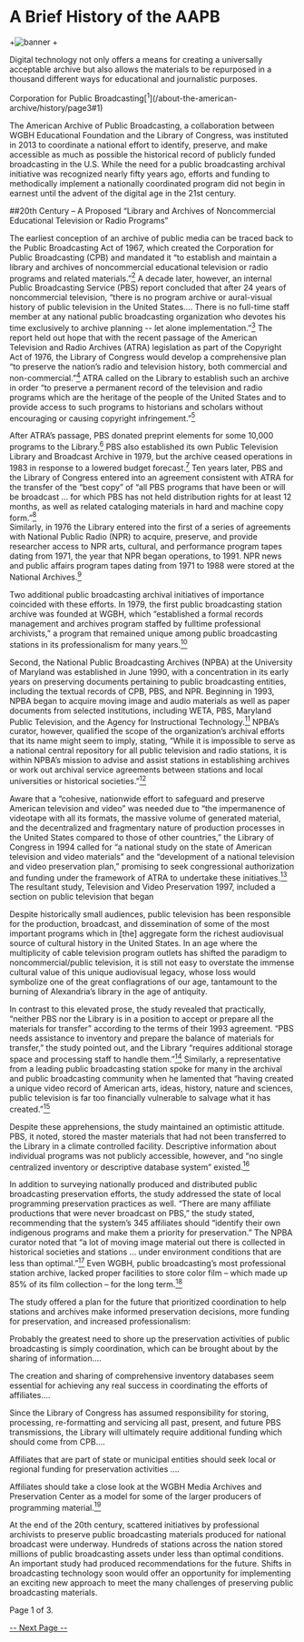 # A Brief History of the AAPB

+![banner](/page-banners/banner3.jpg)
+

>
Digital technology not only offers a means for creating a universally 
acceptable archive but also allows the materials to be repurposed in a thousand 
different ways for educational and journalistic purposes.
<footer>Corporation for Public 
Broadcasting[<sup>1</sup>](/about-the-american-archive/history/page3#1)</footer>

The American Archive of Public Broadcasting, a collaboration between WGBH 
Educational Foundation and the Library of Congress, was instituted in 2013 to 
coordinate a national effort to identify, preserve, and make accessible as much 
as possible the historical record of publicly funded broadcasting in the U.S. 
While the need for a public broadcasting archival initiative was recognized 
nearly fifty years ago, efforts and funding to methodically implement a 
nationally coordinated program did not begin in earnest until the advent of the 
digital age in the 21st century.

##20th Century – A Proposed “Library and Archives of Noncommercial Educational Television or Radio Programs”

The earliest conception of an archive of public media can be traced back to the 
Public Broadcasting Act of 1967, which created the Corporation for Public 
Broadcasting (CPB) and mandated it “to establish and maintain a library and 
archives of noncommercial educational television or radio programs and related 
materials.”[<sup>2</sup>](/about-the-american-archive/history/page3#2)  A decade 
later, however, an internal Public Broadcasting Service (PBS) report concluded 
that after 24 years of noncommercial television, “there is no program archive 
or aural-visual history of public television in the United States…. There is no 
full-time staff member at any national public broadcasting organization who 
devotes his time exclusively to archive planning -- let alone 
implementation.”[<sup>3</sup>](/about-the-american-archive/history/page3#3)  The 
report held out hope that with the recent passage of the American Television 
and Radio Archives (ATRA) legislation as part of the Copyright Act of 1976, the 
Library of Congress would develop a comprehensive plan “to preserve the 
nation’s radio and television history, both commercial and 
non-commercial.”[<sup>4</sup>](/about-the-american-archive/history/page3#4)  ATRA 
called on the Library to establish such an archive in order “to preserve a 
permanent record of the television and radio programs which are the heritage of 
the people of the United States and to provide access to such programs to 
historians and scholars without encouraging or causing copyright 
infringement.”[<sup>5</sup>](/about-the-american-archive/history/page3#5) 

After ATRA’s passage, PBS donated preprint elements for some 10,000 programs to 
the Library.[<sup>6</sup>](/about-the-american-archive/history/page3#6)  PBS also 
established its own Public Television Library and Broadcast Archive in 1979, 
but the archive ceased operations in 1983 in response to a lowered budget 
forecast.[<sup>7</sup>](/about-the-american-archive/history/page3#7)  Ten years 
later, PBS and the Library of Congress entered into an agreement consistent 
with ATRA for the transfer of the “best copy” of “all PBS programs that have 
been or will be broadcast ... for which PBS has not held distribution rights 
for at least 12 months, as well as related cataloging materials in hard and 
machine copy form.”[<sup>8</sup>](/about-the-american-archive/history/page3#8)  
Similarly, in 1976 the Library entered into the first of a series of agreements 
with National Public Radio (NPR) to acquire, preserve, and provide researcher 
access to NPR arts, cultural, and performance program tapes dating from 1971, 
the year that NPR began operations, to 1991. NPR news and public affairs 
program tapes dating from 1971 to 1988 were stored at the National 
Archives.[<sup>9</sup>](/about-the-american-archive/history/page3#9)  

Two additional public broadcasting archival initiatives of importance coincided 
with these efforts. In 1979, the first public broadcasting station archive was 
founded at WGBH, which “established a formal records management and archives 
program staffed by fulltime professional archivists,” a program that remained 
unique among public broadcasting stations in its professionalism for many 
years.[<sup>10</sup>](/about-the-american-archive/history/page3#10)

Second, the National Public Broadcasting Archives (NPBA) at the University of 
Maryland was established in June 1990, with a concentration in its early years 
on preserving documents pertaining to public broadcasting entities, including 
the textual records of CPB, PBS, and NPR. Beginning in 1993, NPBA began to 
acquire moving image and audio materials as well as paper documents from 
selected institutions, including WETA, PBS, Maryland Public Television, and the 
Agency for Instructional 
Technology.[<sup>11</sup>](/about-the-american-archive/history/page3#11)  NPBA’s 
curator, however, qualified the scope of the organization’s archival efforts 
that its name might seem to imply, stating, “While it is impossible to serve as 
a national central repository for all public television and radio stations, it 
is within NPBA’s mission to advise and assist stations in establishing archives 
or work out archival service agreements between stations and local universities 
or historical 
societies.”[<sup>12</sup>](/about-the-american-archive/history/page3#12) 

Aware that a “cohesive, nationwide effort to safeguard and preserve American 
television and video” was needed due to “the impermanence of videotape with all 
its formats, the massive volume of generated material, and the decentralized 
and fragmentary nature of production processes in the United States compared to 
those of other countries,” the Library of Congress in 1994 called for “a 
national study on the state of American television and video materials” and the 
“development of a national television and video preservation plan,” promising 
to seek congressional authorization and funding under the framework of ATRA to 
undertake these 
initiatives.[<sup>13</sup>](/about-the-american-archive/history/page3#13)  The 
resultant study, Television and Video Preservation 1997, included a section on 
public television that began 

>
Despite historically small audiences, public television has been responsible 
for the production, broadcast, and dissemination of some of the most important 
programs which in [the] aggregate form the richest audiovisual source of 
cultural history in the United States. In an age where the multiplicity of 
cable television program outlets has shifted the paradigm to 
noncommercial/public television, it is still not easy to overstate the immense 
cultural value of this unique audiovisual legacy, whose loss would symbolize 
one of the great conflagrations of our age, tantamount to the burning of 
Alexandria’s library in the age of antiquity.

In contrast to this elevated prose, the study revealed that practically, 
“neither PBS nor the Library is in a position to accept or prepare all the 
materials for transfer” according to the terms of their 1993 agreement. “PBS 
needs assistance to inventory and prepare the balance of materials for 
transfer,” the study pointed out, and the Library “requires additional storage 
space and processing staff to handle 
them.”[<sup>14</sup>](/about-the-american-archive/history/page3#14)  Similarly, a 
representative from a leading public broadcasting station spoke for many in the 
archival and public broadcasting community when he lamented that “having 
created a unique video record of American arts, ideas, history, nature and 
sciences, public television is far too financially vulnerable to salvage what 
it has created.”[<sup>15</sup>](/about-the-american-archive/history/page3#15)

Despite these apprehensions, the study maintained an optimistic attitude. PBS, 
it noted, stored the master materials that had not been transferred to the 
Library in a climate controlled facility.  Descriptive information about 
individual programs was not publicly accessible, however, and “no single 
centralized inventory or descriptive database system” 
existed.[<sup>16</sup>](/about-the-american-archive/history/page3#16)

In addition to surveying nationally produced and distributed public 
broadcasting preservation efforts, the study addressed the state of local 
programming preservation practices as well. “There are many affiliate 
productions that were never broadcast on PBS,” the study stated, recommending 
that the system’s 345 affiliates should “identify their own indigenous programs 
and make them a priority for preservation.” The NPBA curator noted that “a lot 
of moving image material out there is collected in historical societies and 
stations ... under environment conditions that are less than 
optimal.”[<sup>17</sup>](/about-the-american-archive/history/page3#17)  Even WGBH, 
public broadcasting’s most professional station archive, lacked proper 
facilities to store color film – which made up 85% of its film collection – for 
the long term.[<sup>18</sup>](/about-the-american-archive/history/page3#18)

The study offered a plan for the future that prioritized coordination to help 
stations and archives make informed preservation decisions, more funding for 
preservation, and increased professionalism: 

>
Probably the greatest need to shore up the preservation activities of public 
broadcasting is simply coordination, which can be brought about by the sharing 
of information.… 

>
The creation and sharing of comprehensive inventory databases seem essential 
for achieving any real success in coordinating the efforts of affiliates…. 

>
Since the Library of Congress has assumed responsibility for storing, 
processing, re-formatting and servicing all past, present, and future PBS 
transmissions, the Library will ultimately require additional funding which 
should come from CPB…. 

>
Affiliates that are part of state or municipal entities should seek local or 
regional funding for preservation activities …. 

>
Affiliates should take a close look at the WGBH Media Archives and Preservation 
Center as a model for some of the larger producers of programming 
material.[<sup>19</sup>](/about-the-american-archive/history/page3#19) 

At the end of the 20th century, scattered initiatives by professional 
archivists to preserve public broadcasting materials produced for national 
broadcast were underway. Hundreds of stations across the nation stored millions 
of public broadcasting assets under less than optimal conditions. An important 
study had produced recommendations for the future. Shifts in broadcasting 
technology soon would offer an opportunity for implementing an exciting new 
approach to meet the many challenges of preserving public broadcasting 
materials.

Page 1 of 3. 

[-- Next Page --](/about-the-american-archive/history/page2)

